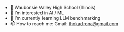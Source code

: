 - 🏫 Waubonsie Valley High School (Illinois)
- 👀 I’m interested in AI / ML
- 🌱 I’m currently learning LLM benchmarking
- 📫 How to reach me: Gmail: thokadrona@gmail.com

